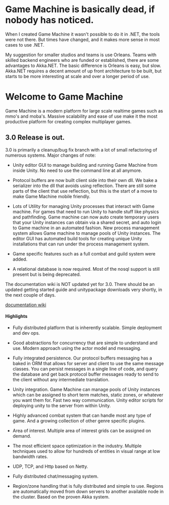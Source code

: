 # Game Machine is basically dead, if nobody has noticed.
When I created Game Machine it wasn't possible to do it in .NET, the tools were not there.  But times have changed, and it makes more sense in most cases to use .NET.

My suggestion for smaller studios and teams is use Orleans.  Teams with skilled backend engineers who are funded or established, there are some advantages to Akka.NET.  The basic difference is Orleans is easy, but slow.  Akka.NET requires a decent amount of up front architecture to be built, but starts to be more interesting at scale and over a longer period of use.


# Welcome to Game Machine

Game Machine is a modern platform for large scale realtime games such as mmo's and moba's.   Massive scalability and ease of use make it the most productive platform for creating complex multiplayer games.  



## 3.0 Release is out.  

3.0 is primarily a cleanup/bug fix branch with a lot of small refactoring of numerous systems.  Major changes of note:

- Unity editor GUI to manage building and running Game Machine from inside Unity.  No need to use the command line at all anymore.
 
- Protocol buffers are now built client side into their own dll.  We bake a serializer into the dll that avoids using reflection.  There are still some parts of the client that use reflection, but this is the start of a move to make Game Machine mobile friendly.

- Lots of Utility for managing Unity processes that interact with Game machine.  For games that need to run Unity to handle stuff like physics and pathfinding.  Game machine can now auto create temporary users that your Unity instances can obtain via a shared secret, and auto login to Game machine in an automated fashion.  New process management system allows Game machine to manage pools of Unity instances.  The editor GUI has automated build tools for creating unique Unity installations that can run under the process management system.

-  Game specific features such as a full combat and guild system were added.

- A relational database is now required.  Most of the nosql support is still present but is being deprecated.

The documentation wiki is NOT updated yet for 3.0.  There should be an updated getting started guide and unitypackage downloads very shortly, in the next couple of days.

[documentation wiki](http://www.gamemachine.io/confluence/display/GMD/Game+Machine+Documentation)

#### Highlights

- Fully distributed platform that is inherently scalable.  Simple deployment and dev ops.

- Good abstractions for concurrency that are simple to understand and use.  Modern approach using the actor model and messaging.

- Fully integrated persistence.  Our protocol buffers messaging has a baked in ORM that allows for server and client to use the same message classes.  You can persist messages in a single line of code, and query the database and get back protocol buffer messages ready to send to the client without any intermediate translation.

- Unity integration.  Game Machine can manage pools of Unity instances which can be assigned to short term matches, static zones, or whatever you want them for.  Fast two way communication.  Unity editor scripts for deploying unity to the server from within Unity.

- Highly advanced combat system that can handle most any type of game.  And a growing collection of other genre specific plugins.

-  Area of interest.  Multiple area of interest grids can be assigned on demand.

- The most efficient space optimization in the industry.  Multiple techniques used to allow for hundreds of entities in visual range at low bandwidth rates.

- UDP, TCP, and Http based on Netty.

- Fully distributed chat/messaging system.

- Region/zone handling that is fully distributed and simple to use.  Regions are automatically moved from down servers to another available node in the cluster.  Based on the proven Akka system. 





